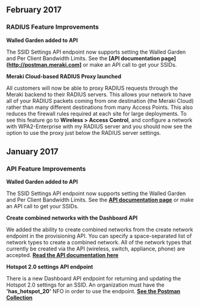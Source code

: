 
## February 2017

### RADIUS Feature Improvements

**Walled Garden added to API**

The SSID Settings API endpoint now supports setting the Walled Garden and Per Client Bandwidth Limits. See the **[API documentation page](http://postman.meraki.com]** or make an API call to get your SSIDs.

**Meraki Cloud-based RADIUS Proxy launched**

All customers will now be able to proxy RADIUS requests through the Meraki backend to their RADIUS servers. This allows your network to have all of your RADIUS packets coming from one destination (the Meraki Cloud) rather than many different destinations from many Access Points. This also reduces the firewall rules required at each site for large deployments.
To see this feature go to **Wireless > Access Control**, and configure a network with WPA2-Enterprise with my RADIUS server and you should now see the option to use the proxy just below the RADIUS server settings.

## January 2017

### API Feature Improvements</h3>

**Walled Garden added to API**

The SSID Settings API endpoint now supports setting the Walled Garden and Per Client Bandwidth Limits. See the **[API documentation page](http://postman.meraki.com)** or make an API call to get your SSIDs.</p>

**Create combined networks with the Dashboard API**

We added the ability to create combined networks from the create network endpoint in the provisioning API. You can specify a space-separated list of network types to create a combined network. All of the network types that currently be created via the API (wireless, switch, appliance, phone) are accepted.
**[Read the API documentation here](http://postman.meraki.com)**

**Hotspot 2.0 settings API endpoint**

There is a new Dashboard API endpoint for returning and updating the Hotspot 2.0 settings for an SSID. An organization must have the **'has_hotspot_20'** NFO in order to use the endpoint.
**[See the Postman Collection](http://postman.meraki.com)**

